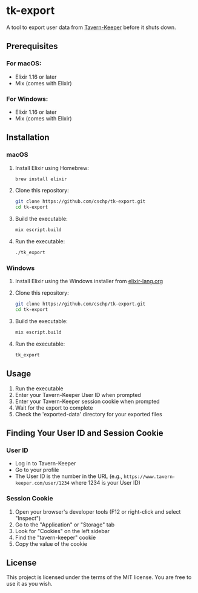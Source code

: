 # tk-export

A tool to export user data from [Tavern-Keeper](https://www.tavern-keeper.com) before it shuts down.

## Prerequisites

### For macOS:
- Elixir 1.16 or later
- Mix (comes with Elixir)

### For Windows:
- Elixir 1.16 or later
- Mix (comes with Elixir)

## Installation

### macOS
1. Install Elixir using Homebrew:
   ```bash
   brew install elixir
   ```

2. Clone this repository:
   ```bash
   git clone https://github.com/cschp/tk-export.git
   cd tk-export
   ```

3. Build the executable:
   ```bash
   mix escript.build
   ```

4. Run the executable:
   ```bash
   ./tk_export
   ```

### Windows
1. Install Elixir using the Windows installer from [elixir-lang.org](https://elixir-lang.org/install.html#windows)

2. Clone this repository:
   ```bash
   git clone https://github.com/cschp/tk-export.git
   cd tk-export
   ```

3. Build the executable:
   ```bash
   mix escript.build
   ```

4. Run the executable:
   ```bash
   tk_export
   ```

## Usage

1. Run the executable
2. Enter your Tavern-Keeper User ID when prompted
3. Enter your Tavern-Keeper session cookie when prompted
4. Wait for the export to complete
5. Check the 'exported-data' directory for your exported files

## Finding Your User ID and Session Cookie

### User ID
- Log in to Tavern-Keeper
- Go to your profile
- The User ID is the number in the URL (e.g., `https://www.tavern-keeper.com/user/1234` where 1234 is your User ID)

### Session Cookie
1. Open your browser's developer tools (F12 or right-click and select "Inspect")
2. Go to the "Application" or "Storage" tab
3. Look for "Cookies" on the left sidebar
4. Find the "tavern-keeper" cookie
5. Copy the value of the cookie

## License

This project is licensed under the terms of the MIT license.
You are free to use it as you wish.